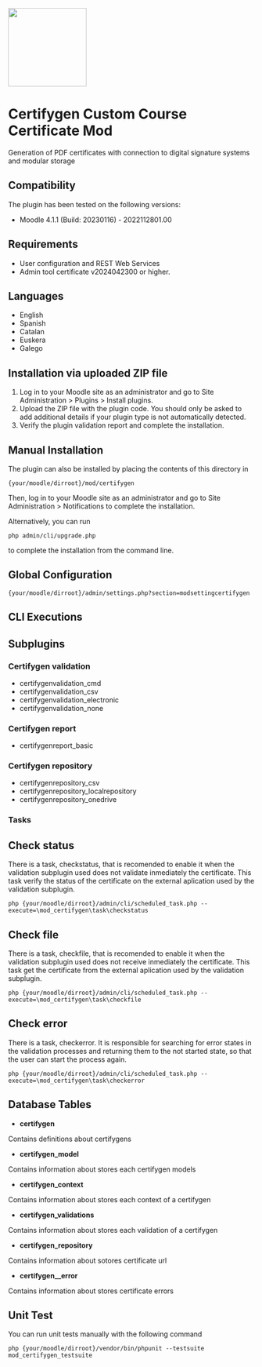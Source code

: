 <img src="https://github.com/UNIMOODLE/p31_mod/blob/develop/pix/icon.png" width="160" >

#  Certifygen Custom Course Certificate Mod #

Generation of PDF certificates with connection to digital signature systems and modular storage

## Compatibility ##

The plugin has been tested on the following versions:

* Moodle 4.1.1 (Build: 20230116) - 2022112801.00

## Requirements ##

* User configuration and REST Web Services
* Admin tool certificate v2024042300 or higher.

## Languages ##

* English
* Spanish
* Catalan
* Euskera
* Galego

## Installation via uploaded ZIP file ##

1. Log in to your Moodle site as an administrator and go to Site Administration > Plugins > Install plugins.
1. Upload the ZIP file with the plugin code. You should only be asked to add additional details if your plugin type is not automatically detected.
1. Verify the plugin validation report and complete the installation.

## Manual Installation ##

The plugin can also be installed by placing the contents of this directory in
```
{your/moodle/dirroot}/mod/certifygen
```
Then, log in to your Moodle site as an administrator and go to Site Administration > Notifications to complete the installation.

Alternatively, you can run
```
php admin/cli/upgrade.php
```
to complete the installation from the command line.
## Global Configuration ##
```
{your/moodle/dirroot}/admin/settings.php?section=modsettingcertifygen
```
## CLI Executions ##
## Subplugins ##

### Certifygen validation ###
* certifygenvalidation_cmd 
* certifygenvalidation_csv
* certifygenvalidation_electronic
* certifygenvalidation_none
### Certifygen report ###
* certifygenreport_basic 
### Certifygen repository ###
* certifygenrepository_csv
* certifygenrepository_localrepository 
* certifygenrepository_onedrive 


### Tasks ###

## Check status ##
There is a task, checkstatus, that is recomended to enable it when the validation subplugin used does not validate inmediately the certificate.
This task verify the status of the certificate on the external aplication used by the validation subplugin.

```
php {your/moodle/dirroot}/admin/cli/scheduled_task.php --execute=\mod_certifygen\task\checkstatus
```
## Check file ##
There is a task, checkfile, that is recomended to enable it when the validation subplugin used does not receive inmediately the certificate.
This task get the certificate from the external aplication used by the validation subplugin.
```
php {your/moodle/dirroot}/admin/cli/scheduled_task.php --execute=\mod_certifygen\task\checkfile
```
## Check error ##
There is a task, checkerror. It is responsible for searching for error states in the validation processes and returning them to the not started state, so that the user can start the process again. 
```
php {your/moodle/dirroot}/admin/cli/scheduled_task.php --execute=\mod_certifygen\task\checkerror
```
## Database Tables ##

* __certifygen__
  
Contains definitions about certifygens
* __certifygen_model__
  
Contains information about stores each certifygen models
* __certifygen_context__
  
Contains information about stores each context of a certifygen
* __certifygen_validations__

Contains information about stores each validation of a certifygen 

* __certifygen_repository__
  
Contains information about sotores certificate url

* __certifygen__error__
  
Contains information about stores certificate errors
  

## Unit Test ##

You can run unit tests manually with the following command
```
php {your/moodle/dirroot}/vendor/bin/phpunit --testsuite mod_certifygen_testsuite
```

